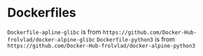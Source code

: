 # Dockerfiles

`Dockerfile-apline-glibc` is from `https://github.com/Docker-Hub-frolvlad/docker-alpine-glibc`
`Dockerfile-python3` is from `https://github.com/Docker-Hub-frolvlad/docker-alpine-python3`
